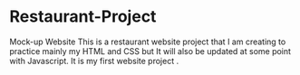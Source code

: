 # Restaurant-Project
Mock-up Website
This is a restaurant website project that I am creating to practice mainly my HTML and CSS but It will also be updated at some point with Javascript.
It is my first website project .
